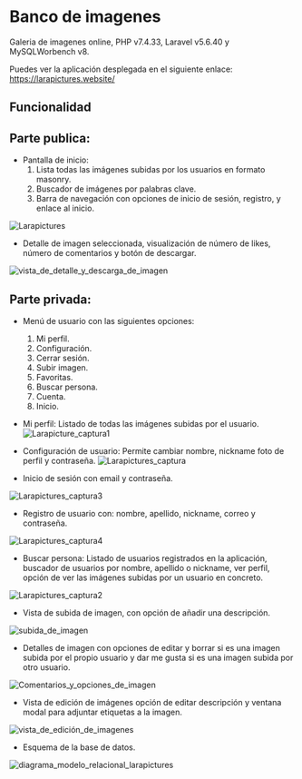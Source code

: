 # Banco de imagenes

Galeria de imagenes online, PHP v7.4.33, Laravel v5.6.40 y MySQLWorbench v8.

Puedes ver la aplicación desplegada en el siguiente enlace: https://larapictures.website/

## Funcionalidad
## Parte publica:
- Pantalla de inicio:
  1) Lista todas las imágenes subidas por los usuarios en formato masonry.
  2) Buscador de imágenes por palabras clave.
  3) Barra de navegación con opciones de inicio de sesión, registro, y enlace al inicio.

![Larapictures](https://github.com/Danielbn64/proyecto-laravel-07-03-2023/assets/98886911/7eaabd02-5261-46d6-bb13-ccd29e12cb96)

- Detalle de imagen seleccionada, visualización de número de likes, número de comentarios y botón de descargar.

![vista_de_detalle_y_descarga_de_imagen](https://github.com/Danielbn64/proyecto-laravel-07-03-2023/assets/98886911/ccf28b65-595f-4064-8aa1-e222967dcafc)

## Parte privada:
- Menú de usuario con las siguientes opciones:
  1) Mi perfil.
  2) Configuración.
  3) Cerrar sesión.
  4) Subir imagen.
  5) Favoritas.
  6) Buscar persona.
  7) Cuenta.
  8) Inicio.
     
- Mi perfil:
  Listado de todas las imágenes subidas por el usuario.
![Larapicture_captura1](https://github.com/Danielbn64/proyecto-laravel-07-03-2023/assets/98886911/235c20cb-db15-4dde-8706-35e4b097b7f4)

- Configuración de usuario:
  Permite cambiar nombre, nickname foto de perfil y contraseña.
![Larapictures_captura](https://github.com/Danielbn64/proyecto-laravel-07-03-2023/assets/98886911/52635afb-fa4c-4d92-8198-e7decb7fc002)

- Inicio de sesión con email y contraseña.

![Larapictures_captura3](https://github.com/Danielbn64/proyecto-laravel-07-03-2023/assets/98886911/c97a6673-072a-4dae-a929-823ce3824f29)

- Registro de usuario con: nombre, apellido, nickname, correo y contraseña.

![Larapictures_captura4](https://github.com/Danielbn64/proyecto-laravel-07-03-2023/assets/98886911/8ff34fd4-2156-4b6e-a1a7-cfdd3aa6f78e)

- Buscar persona:
  Listado de usuarios registrados en la aplicación, buscador de usuarios por nombre, apellido o nickname, ver perfil, opción de ver las imágenes subidas por un
  usuario en concreto.

![Larapictures_captura2](https://github.com/Danielbn64/proyecto-laravel-07-03-2023/assets/98886911/2355ee94-04a9-4fd5-8500-99edeac22db4)

- Vista de subida de imagen, con opción de añadir una descripción. 

![subida_de_imagen](https://github.com/Danielbn64/proyecto-laravel-07-03-2023/assets/98886911/ff0ad52b-e59d-4eda-a4d9-da1dca6cee12)

- Detalles de imagen con opciones de editar y borrar si es una imagen subida por el propio usuario y dar me gusta si es una imagen subida por otro usuario.

![Comentarios_y_opciones_de_imagen](https://github.com/Danielbn64/proyecto-laravel-07-03-2023/assets/98886911/97132d78-2d67-4838-b6d1-8ee34c8e70d6)

- Vista de edición de imágenes opción de editar descripción y ventana modal para adjuntar etiquetas a la imagen.

![vista_de_edición_de_imagenes](https://github.com/Danielbn64/proyecto-laravel-07-03-2023/assets/98886911/374ed19c-fa74-46cb-a4be-a2d1b82f0a7f)

- Esquema de la base de datos.

![diagrama_modelo_relacional_larapictures](https://github.com/Danielbn64/proyecto-laravel-07-03-2023/assets/98886911/a8c171e8-9a87-4ff0-94bc-4c9f4899114f)

